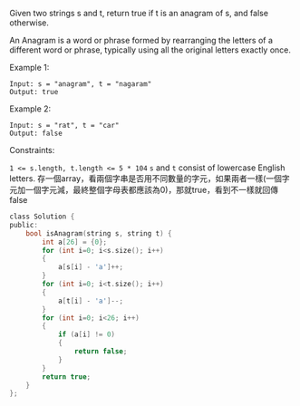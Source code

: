 Given two strings s and t, return true if t is an anagram of s, and false otherwise.

An Anagram is a word or phrase formed by rearranging the letters of a different word or phrase, typically using all the original letters exactly once.

 

Example 1:
```
Input: s = "anagram", t = "nagaram"
Output: true
```
Example 2:
```
Input: s = "rat", t = "car"
Output: false
 ```

Constraints:

```1 <= s.length, t.length <= 5 * 104```
```s``` and ```t``` consist of lowercase English letters.
存一個array，看兩個字串是否用不同數量的字元，如果兩者一樣(一個字元加一個字元減，最終整個字母表都應該為0)，那就true，看到不一樣就回傳false
```c
class Solution {
public:
    bool isAnagram(string s, string t) {
        int a[26] = {0};
        for (int i=0; i<s.size(); i++)
        {
            a[s[i] - 'a']++;
        }
        for (int i=0; i<t.size(); i++)
        {
            a[t[i] - 'a']--;
        }
        for (int i=0; i<26; i++)
        {
            if (a[i] != 0)
            {
                return false;
            }
        }
        return true;
    }
};
```
